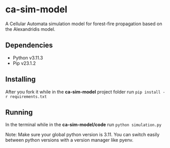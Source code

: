 # ca-sim-model
A Cellular Automata simulation model for forest-fire propagation based on the Alexandridis model.

## Dependencies
- Python v3.11.3
- Pip v23.1.2

## Installing
After you fork it while in the **ca-sim-model** project folder run
`pip install -r requirements.txt`

## Running
In the terminal while in the **ca-sim-model/code** run
`python simulation.py`

Note: Make sure your global python version is 3.11. You can switch easily between python versions with a version manager like pyenv.

